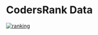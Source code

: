 # CodersRank Data 

[![ranking](https://cr-ss-service.azurewebsites.net/api/ScreenShot?widget=summary&username=rmourey26)](https://codersrank.io)
